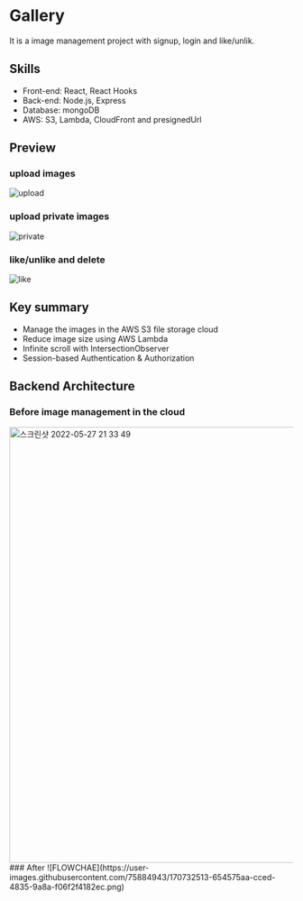 # Gallery
It is a image management project with signup, login and like/unlik.

## Skills
- Front-end: React, React Hooks
- Back-end: Node.js, Express
- Database: mongoDB
- AWS: S3, Lambda, CloudFront and presignedUrl

## Preview
### upload images
![upload](https://user-images.githubusercontent.com/75884943/170730763-b4143c91-8e79-48b2-b698-3b8ee0dbf808.gif)
### upload private images
![private](https://user-images.githubusercontent.com/75884943/170730951-8cca8f15-dc3b-4e1f-a164-cff7ded5aac9.gif)
### like/unlike and delete
![like](https://user-images.githubusercontent.com/75884943/170730888-750ba2e5-7659-4191-8fa3-e2d531666f41.gif)

## Key summary
- Manage the images in the AWS S3 file storage cloud
- Reduce image size using AWS Lambda
- Infinite scroll with IntersectionObserver
- Session-based Authentication & Authorization

## Backend Architecture
### Before image management in the cloud
<img width="773" alt="스크린샷 2022-05-27 21 33 49" src="https://user-images.githubusercontent.com/75884943/170732541-b7e4ea27-2005-4b3b-be4e-dd8caeb74d17.png">
### After
![FLOWCHAE](https://user-images.githubusercontent.com/75884943/170732513-654575aa-cced-4835-9a8a-f06f2f4182ec.png)
